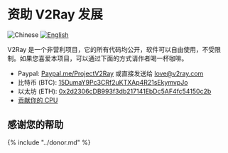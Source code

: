 # 资助 V2Ray 发展

![Chinese](../resources/chinese.svg) [![English](../resources/english.svg)](https://www.v2ray.com/en/welcome/donate.html)

V2Ray 是一个非营利项目，它的所有代码均公开，软件可以自由使用，不受限制。如果您喜爱本项目，可以通过下面的方式请作者喝一杯咖啡。

* Paypal: [Paypal.me/ProjectV2Ray](https://www.paypal.me/ProjectV2Ray/25) 或直接发送给 love@v2ray.com
* 比特币 (BTC): [15DumaY9Pc3CRf2uKTXAp4R21sEkymvpJo](https://blockchain.info/address/15DumaY9Pc3CRf2uKTXAp4R21sEkymvpJo)
* 以太坊 (ETH): [0x2d2306cDB993f3db217141EbDc5AF4fc54150c2b](https://etherscan.io/address/0x2d2306cDB993f3db217141EbDc5AF4fc54150c2b)
* [贡献你的 CPU](cpu.md)

## 感谢您的帮助

{% include "../donor.md" %}